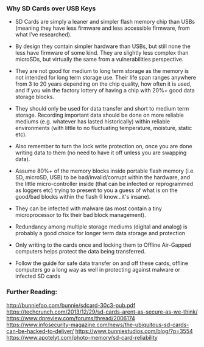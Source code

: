 ### Why SD Cards over USB Keys
- SD Cards are simply a leaner and simpler flash memory chip than USBs (meaning they have less firmware and less accessible firmware, from what I’ve researched).

- By design they contain simpler hardware than USBs, but still none the less have firmware of some kind. They are slightly less complex than microSDs, but virtually the same from a vulnerabilities perspective.

- They are not good for medium to long term storage as the memory is not intended for long term storage use. Their life span ranges anywhere from 3 to 20 years depending on the chip quality, how often it is used, and if you win the factory lottery of having a chip with 20%+ good data storage blocks.

- They should only be used for data transfer and short to medium term storage. Recording important data should be done on more reliable mediums (e.g. whatever has lasted historically) within reliable environments (with little to no fluctuating temperature, moisture, static etc).

- Also remember to turn the lock write protection on, once you are done writing data to them (no need to have it off unless you are swapping data).

- Assume 80%+ of the memory blocks inside portable flash memory (i.e. SD, microSD, USB) to be bad/invalid/corrupt within the hardware, and the little micro-controller inside (that can be infected or reprogrammed as loggers etc) trying to present to you a guess of what is on the good/bad blocks within the flash (I know...it's insane).

- They can be infected with malware (as most contain a tiny microprocessor to fix their bad block management).

- Redundancy among multiple storage mediums (digital and analog) is probably a good choice for longer term data storage and protection

- Only writing to the cards once and locking them to Offline Air-Gapped computers helps protect the data being transferred.

- Follow the guide for safe data transfer on and off these cards, offline computers go a long way as well in protecting against malware or infected SD cards

### Further Reading:
http://bunniefoo.com/bunnie/sdcard-30c3-pub.pdf
https://techcrunch.com/2013/12/29/sd-cards-arent-as-secure-as-we-think/
https://www.dpreview.com/forums/thread/2006174
https://www.infosecurity-magazine.com/news/the-ubiquitous-sd-cards-can-be-hacked-to-deliver/ 
https://www.bunniestudios.com/blog/?p=3554
https://www.apotelyt.com/photo-memory/sd-card-reliability